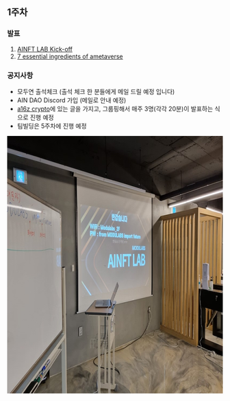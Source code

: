 ## 1주차

### 발표

1. [AINFT LAB Kick-off](https://docs.google.com/presentation/d/1_50ICcGGbNy6XJl2MPMpotrFLV_4-JtAKQq1WIv_gqg/edit?usp=sharing)
2. [7 essential ingredients of ametaverse](https://future.a16z.com/7-essential-ingredients-of-a-metaverse)

### 공지사항

- 모두연 출석체크 (출석 체크 한 분들에게 메일 드릴 예정 입니다)
- AIN DAO Discord 가입 (메일로 안내 예정)
- [a16z crypto](https://a16zcrypto.com/)에 있는 글을 가지고, 그룹핑해서 매주 3명(각각 20분)이 발표하는 식으로 진행 예정
- 팀빌딩은 5주차에 진행 예정

<img src="../photos/1-week_1.jpg" width="800" height="600">
